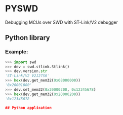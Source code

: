 # PYSWD

Debugging MCUs over SWD with ST-Link/V2 debugger

## Python library

### Example:

```Python
>>> import swd
>>> dev = swd.stlink.Stlink()
>>> dev.version.str
'ST-Link/V2 V2J27S6'
>>> hex(dev.get_mem32(0x08000000))
'0x20001000'
>>> dev.set_mem32(0x20000200, 0x12345678)
>>> hex(dev.get_mem32(0x20000200))
'0x12345678

## Python application
